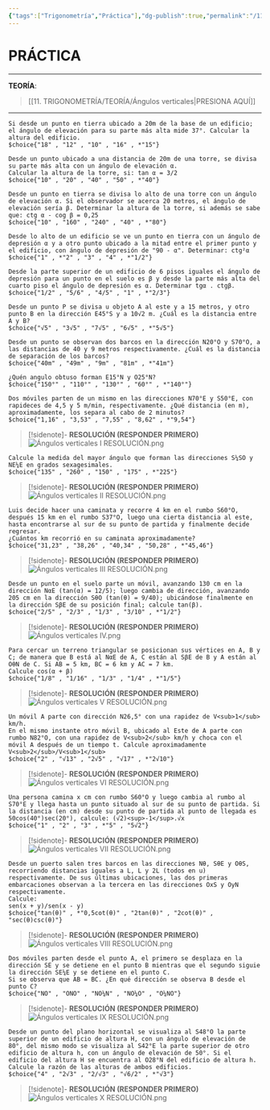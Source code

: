 ```yaml
---
{"tags":["Trigonometría","Práctica"],"dg-publish":true,"permalink":"/11-trigonometria/practica/angulos-verticales/","dgPassFrontmatter":true}
---
```


# PRÁCTICA
---
**TEORÍA**: 
>[[11. TRIGONOMETRÍA/TEORÍA/Ángulos verticales\|PRESIONA AQUÍ]]

---

```exercise
Si desde un punto en tierra ubicado a 20m de la base de un edificio; el ángulo de elevación para su parte más alta mide 37°. Calcular la altura del edificio.
$choice{"18" , "12" , "10" , "16" , *"15"}
```

```exercise
Desde un punto ubicado a una distancia de 20m de una torre, se divisa su parte más alta con un ángulo de elevación α.
Calcular la altura de la torre, si: tan α = 3/2
$choice{"10" , "20" , "40" , "50" , *"40"}
```

```exercise
Desde un punto en tierra se divisa lo alto de una torre con un ángulo de elevación α. Si el observador se acerca 20 metros, el ángulo de elevación sería β. Determinar la altura de la torre, si además se sabe que: ctg α - cog β = 0,25
$choice{"10" , "160" , "240" , "40" , *"80"}
```

```exercise
Desde lo alto de un edificio se ve un punto en tierra con un ángulo de depresión α y a otro punto ubicado a la mitad entre el primer punto y el edificio, con ángulo de depresión de "90 - α". Determinar: ctg²α
$choice{"1" , *"2" , "3" , "4" , *"1/2"}
```

```exercise
Desde la parte superior de un edificio de 6 pisos iguales el ángulo de depresión para un punto en el suelo es β y desde la parte más alta del cuarto piso el ángulo de depresión es α. Determinar tgα . ctgβ.
$choice{"1/2" , "5/6" , "4/5" , "1" , *"2/3"}
```

```exercise
Desde un punto P se divisa u objeto A al este y a 15 metros, y otro punto B en la dirección E45°S y a 10√2 m. ¿Cuál es la distancia entre A y B? 
$choice{"√5" , "3√5" , "7√5" , "6√5" , *"5√5"}
```

```exercise
Desde un punto se observan dos barcos en la dirección N20°O y S70°O, a las distancias de 40 y 9 metros respectivamente. ¿Cuál es la distancia de separación de los barcos?
$choice{"40m" , "49m" , "9m" , "81m" , *"41m"}
```

```exercise
¿Quén angulo obtuso forman E15°N y O25°N?
$choice{"150°" , "110°" , "130°" , "60°" , *"140°"}
```

```exercise
Dos móviles parten de un mismo en las direcciones N70°E y S50°E, con rapideces de 4,5 y 5 m/min, respectivamente. ¿Qué distancia (en m), aproximadamente, los separa al cabo de 2 minutos?
$choice{"1,16" , "3,53" , "7,55" , "8,62" , *"9,54"}
```

>[!sidenote]- **RESOLUCIÓN (RESPONDER PRIMERO)** 
>![Ángulos verticales I RESOLUCIÓN.png](/img/user/1.%20ELEMENTOS%20GR%C3%81FICOS/%C3%81ngulos%20verticales%20I%20RESOLUCI%C3%93N.png)

```exercise
Calcule la medida del mayor ángulo que forman las direcciones S¼SO y NE¼E en grados sexagesimales.
$choice{"135" , "260" , "150" , "175" , *"225"}
```

>[!sidenote]- **RESOLUCIÓN (RESPONDER PRIMERO)** 
>![Ángulos verticales II RESOLUCIÓN.png](/img/user/1.%20ELEMENTOS%20GR%C3%81FICOS/%C3%81ngulos%20verticales%20II%20RESOLUCI%C3%93N.png)

```exercise
Luis decide hacer una caminata y recorre 4 km en el rumbo S60°O, después 15 km en el rumbo S37°O, luego una cierta distancia al este, hasta encontrarse al sur de su punto de partida y finalmente decide regresar. 
¿Cuántos km recorrió en su caminata aproximadamente?
$choice{"31,23" , "38,26" , "40,34" , "50,28" , *"45,46"}
```

>[!sidenote]- **RESOLUCIÓN (RESPONDER PRIMERO)** 
>![Ángulos verticales III RESOLUCIÓN.png](/img/user/1.%20ELEMENTOS%20GR%C3%81FICOS/%C3%81ngulos%20verticales%20III%20RESOLUCI%C3%93N.png)

```exercise
Desde un punto en el suelo parte un móvil, avanzando 130 cm en la dirección NαE (tan(α) = 12/5); luego cambia de dirección, avanzando 205 cm en la dirección SθO (tan(θ) = 9/40); ubicándose finalmente en la dirección SβE de su posición final; calcule tan(β).
$choice{"2/5" , "2/3" , "1/3" , "3/10" , *"1/2"}
```

>[!sidenote]- **RESOLUCIÓN (RESPONDER PRIMERO)** 
>![Ángulos verticales IV.png](/img/user/1.%20ELEMENTOS%20GR%C3%81FICOS/%C3%81ngulos%20verticales%20IV.png)

```exercise
Para cercar un terreno triangular se posicionan sus vértices en A, B y C; de manera que B está al NαE de A, C están al SβE de B y A están al OθN de C. Si AB = 5 km, BC = 6 km y AC = 7 km.
Calcule cos(α + β)
$choice{"1/8" , "1/16" , "1/3" , "1/4" , *"1/5"}
```

>[!sidenote]- **RESOLUCIÓN (RESPONDER PRIMERO)** 
>![Ángulos verticales V RESOLUCIÓN.png](/img/user/1.%20ELEMENTOS%20GR%C3%81FICOS/%C3%81ngulos%20verticales%20V%20RESOLUCI%C3%93N.png)

```exercise
Un móvil A parte con dirección N26,5° con una rapidez de V<sub>1</sub> km/h.
En el mismo instante otro móvil B, ubicado al Este de A parte con rumbo N82°O, con una rapidez de V<sub>2</sub> km/h y choca con el móvil A después de un tiempo t. Calcule aproximadamente V<sub>2</sub>/V<sub>1</sub>
$choice{"2" , "√13" , "2√5" , "√17" , *"2√10"}
```

>[!sidenote]- **RESOLUCIÓN (RESPONDER PRIMERO)** 
>![Ángulos verticales VI RESOLUCIÓN.png](/img/user/1.%20ELEMENTOS%20GR%C3%81FICOS/%C3%81ngulos%20verticales%20VI%20RESOLUCI%C3%93N.png)

```exercise
Una persona camina x cm con rumbo S60°O y luego cambia al rumbo al S70°E y llega hasta un punto situado al sur de su punto de partida. Si la distancia (en cm) desde su punto de partida al punto de llegada es 50cos(40°)sec(20°), calcule: (√2)<sup>-1</sup>.√x
$choice{"1" , "2" , "3" , *"5" , "5√2"}
```

>[!sidenote]- **RESOLUCIÓN (RESPONDER PRIMERO)** 
>![Ángulos verticales VII RESOLUCIÓN.png](/img/user/1.%20ELEMENTOS%20GR%C3%81FICOS/%C3%81ngulos%20verticales%20VII%20RESOLUCI%C3%93N.png)

```exercise
Desde un puerto salen tres barcos en las direcciones Nθ, SθE y OθS, recorriendo distancias iguales a L, L y 2L (todos en u) respectivamente. De sus últimas ubicaciones, las dos primeras embarcaciones observan a la tercera en las direcciones OxS y OyN respectivamente. 
Calcule: 
sen(x + y)/sen(x - y)
$choice{"tan(θ)" , *"0,5cot(θ)" , "2tan(θ)" , "2cot(θ)" , "sec(θ)csc(θ)"}
```

>[!sidenote]- **RESOLUCIÓN (RESPONDER PRIMERO)** 
![Ángulos verticales VIII RESOLUCIÓN.png](/img/user/1.%20ELEMENTOS%20GR%C3%81FICOS/%C3%81ngulos%20verticales%20VIII%20RESOLUCI%C3%93N.png)

```exercise
Dos móviles parten desde el punto A, el primero se desplaza en la dirección SE y se detiene en el punto B mientras que el segundo siguie la dirección SE¼E y se detiene en el punto C. 
Si se observa que AB = BC. ¿En qué dirección se observa B desde el punto C?
$choice{"NO" , "ONO" , "NO¼N" , "NO¼O" , "O¼NO"}
```

>[!sidenote]- **RESOLUCIÓN (RESPONDER PRIMERO)** 
>![Ángulos verticales IX RESOLUCIÓN.png](/img/user/1.%20ELEMENTOS%20GR%C3%81FICOS/%C3%81ngulos%20verticales%20IX%20RESOLUCI%C3%93N.png)

```exercise
Desde un punto del plano horizontal se visualiza al S48°O la parte superior de un edificio de altura H, con un ángulo de elevación de 80°, del mismo modo se visualiza al S42°E la parte superior de otro edificio de altura h, con un ángulo de elevación de 50°. Si el edificio del altura H se encuentra al O28°N del edificio de altura h. Calcule la razón de las alturas de ambos edificios.
$choice{"4" , "2√3" , "2/√3" , "√6/2" , *"√3"}
```

>[!sidenote]- **RESOLUCIÓN (RESPONDER PRIMERO)** 
>![Ángulos verticales X RESOLUCIÓN.png](/img/user/1.%20ELEMENTOS%20GR%C3%81FICOS/%C3%81ngulos%20verticales%20X%20RESOLUCI%C3%93N.png)

